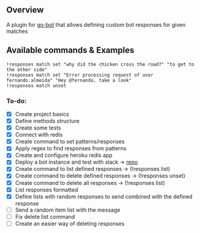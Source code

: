 ## Overview
A plugin for [go-bot](https://github.com/go-chat-bot/bot) that allows defining custom bot responses for given matches

## Available commands & Examples
```
!responses match set "why did the chicken cross the road?" "to get to the other side"
!responses match set "Error processing request of user fernando.almeida" "Hey @fernando, take a look"
!responses match unset
```

### To-do:
- [x] Create project basics
- [x] Define methods structure
- [x] Create some tests
- [x] Connect with redis
- [x] Create command to set patterns/responses
- [x] Apply regex to find responses from patterns
- [x] Create and configure heroku redis app
- [x] Deploy a bot instance and test with slack -> [repo](https://github.com/fernand-o/got-bot-heroku)
- [x] Create command to list defined responses -> (!responses list)
- [x] Create command to delete defined responses -> (!responses unset)
- [x] Create command to delete all responses -> (!responses list)
- [x] List responses formatted
- [x] Define lists with random responses to send combined with the defined response
- [ ] Send a random item list with the message
- [ ] Fix delete list command
- [ ] Create an easier way of deleting responses
